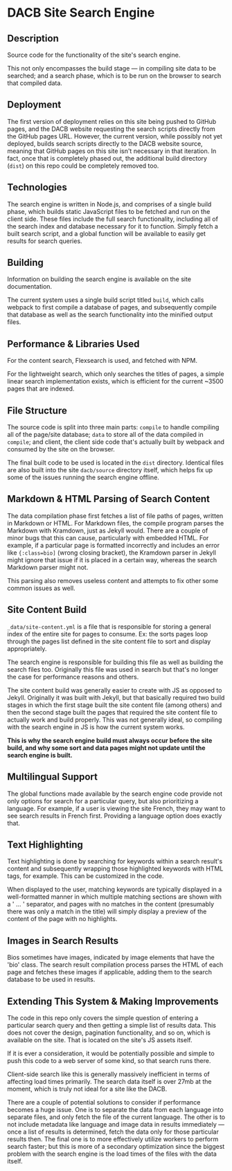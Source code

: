 # DACB Site Search Engine

## Description

Source code for the functionality of the site's search engine.

This not only encompasses the build stage — in compiling site data to be searched; and a search phase, which is to be run on the browser to search that compiled data.

## Deployment

The first version of deployment relies on this site being pushed to GitHub pages, and the DACB website requesting the search scripts directly from the GitHub pages URL. However, the current version, while possibly not yet deployed, builds search scripts directly to the DACB website source, meaning that GitHub pages on this site isn't necessary in that iteration. In fact, once that is completely phased out, the additional build directory (`dist`) on this repo could be completely removed too.

## Technologies

The search engine is written in Node.js, and comprises of a single build phase, which builds static JavaScript files to be fetched and run on the client side. These files include the full search functionality, including all of the search index and database necessary for it to function. Simply fetch a built search script, and a global function will be available to easily get results for search queries.

## Building

Information on building the search engine is available on the site documentation.

The current system uses a single build script titled `build`, which calls webpack to first compile a database of pages, and subsequently compile that database as well as the search functionality into the minified output files.

## Performance & Libraries Used

For the content search, Flexsearch is used, and fetched with NPM.

For the lightweight search, which only searches the titles of pages, a simple linear search implementation exists, which is efficient for the current ~3500 pages that are indexed.

## File Structure

The source code is split into three main parts: `compile` to handle compiling all of the page/site database; `data` to store all of the data compiled in `compile`; and client, the client side code that's actually built by webpack and consumed by the site on the browser.

The final built code to be used is located in the `dist` directory. Identical files are also built into the site `dacb/source` directory itself, which helps fix up some of the issues running the search engine offline.

## Markdown & HTML Parsing of Search Content

The data compilation phase first fetches a list of file paths of pages, written in Markdown or HTML. For Markdown files, the compile program parses the Markdown with Kramdown, just as Jekyll would. There are a couple of minor bugs that this can cause, particularly with embedded HTML. For example, if a particular page is formatted incorrectly and includes an error like `{:class=bio]` (wrong closing bracket), the Kramdown parser in Jekyll might ignore that issue if it is placed in a certain way, whereas the search Markdown parser might not.

This parsing also removes useless content and attempts to fix other some common issues as well.

## Site Content Build

`_data/site-content.yml` is a file that is responsible for storing a general index of the entire site for pages to consume. Ex: the sorts pages loop through the pages list defined in the site content file to sort and display appropriately.

The search engine is responsible for building this file as well as building the search files too. Originally this file was used in search but that's no longer the case for performance reasons and others.

The site content build was generally easier to create with JS as opposed to Jekyll. Originally it was built with Jekyll, but that basically required two build stages in which the first stage built the site content file (among others) and then the second stage built the pages that required the site content file to actually work and build properly. This was not generally ideal, so compiling with the search engine in JS is how the current system works.

**This is why the search engine build must always occur before the site build, and why some sort and data pages might not update until the search engine is built.**

## Multilingual Support

The global functions made available by the search engine code provide not only options for search for a particular query, but also prioritizing a language. For example, if a user is viewing the site French, they may want to see search results in French first. Providing a language option does exactly that.

## Text Highlighting

Text highlighting is done by searching for keywords within a search result's content and subsequently wrapping those highlighted keywords with HTML tags, for example. This can be customized in the code.

When displayed to the user, matching keywords are typically displayed in a well-formatted manner in which multiple matching sections are shown with a ' ... ' separator, and pages with no matches in the content (presumably there was only a match in the title) will simply display a preview of the content of the page with no highlights.

## Images in Search Results

Bios sometimes have images, indicated by image elements that have the 'bio' class. The search result compilation process parses the HTML of each page and fetches these images if applicable, adding them to the search database to be used in results.

## Extending This System & Making Improvements

The code in this repo only covers the simple question of entering a particular search query and then getting a simple list of results data. This does not cover the design, pagination functionality, and so on, which is available on the site. That is located on the site's JS assets itself.

If it is ever a consideration, it would be potentially possible and simple to push this code to a web server of some kind, so that search runs there.

Client-side search like this is generally massively inefficient in terms of affecting load times primarily. The search data itself is over 27mb at the moment, which is truly not ideal for a site like the DACB.

There are a couple of potential solutions to consider if performance becomes a huge issue. One is to separate the data from each language into separate files, and only fetch the file of the current language. The other is to not include metadata like language and image data in results immediately — once a list of results is determined, fetch the data only for those particular results then. The final one is to more effectively utilize workers to perform search faster; but this is more of a secondary optimization since the biggest problem with the search engine is the load times of the files with the data itself.
